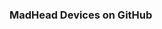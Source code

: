 ### MadHead Devices on GitHub

<!--
**madheaddevices/madheaddevices** is a ✨ _special_ ✨ repository because its `README.md` (this file) appears on your GitHub profile.

<h1 style="color: #5e9ca0;">You can edit <span style="color: #2b2301;">this demo</span> text!</h1>
<p>&nbsp;</p>
